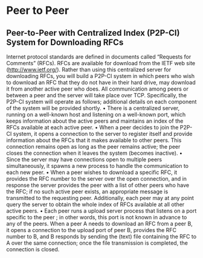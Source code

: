 # Peer to Peer


## Peer-to-Peer with Centralized Index (P2P-CI) System for Downloading RFCs

Internet protocol standards are defined in documents called “Requests for Comments” (RFCs). RFCs are available
for download from the IETF web site (http://www.ietf.org/). Rather than using this centralized server for
downloading RFCs, you will build a P2P-CI system in which peers who wish to download an RFC that they do not
have in their hard drive, may download it from another active peer who does. All communication among peers or
between a peer and the server will take place over TCP. Specifically, the P2P-CI system will operate as follows;
additional details on each component of the system will be provided shortly.
• There is a centralized server, running on a well-known host and listening on a well-known port, which
keeps information about the active peers and maintains an index of the RFCs available at each active peer.
• When a peer decides to join the P2P-CI system, it opens a connection to the server to register itself and
provide information about the RFCs that it makes available to other peers. This connection remains open as
long as the peer remains active; the peer closes the connection when it leaves the system (becomes
inactive).
• Since the server may have connections open to multiple peers simultaneously, it spawns a new process to
handle the communication to each new peer.
• When a peer wishes to download a specific RFC, it provides the RFC number to the server over the open
connection, and in response the server provides the peer with a list of other peers who have the RFC; if no
such active peer exists, an appropriate message is transmitted to the requesting peer. Additionally, each
peer may at any point query the server to obtain the whole index of RFCs available at all other active peers.
• Each peer runs a upload server process that listens on a port specific to the peer ; in other words, this port is
not known in advance to any of the peers. When a peer A needs to download an RFC from a peer B, it
opens a connection to the upload port of peer B, provides the RFC number to B, and B responds by sending
the (text) file containing the RFC to A over the same connection; once the file transmission is completed,
the connection is closed. 
